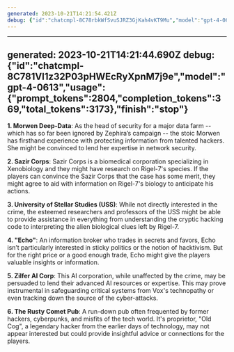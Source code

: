 ```yaml
---
generated: 2023-10-21T14:21:54.421Z
debug: {"id":"chatcmpl-8C78rbkWfSvuSJRZ3GjKah4vKT9Mu","model":"gpt-4-0613","usage":{"prompt_tokens":2797,"completion_tokens":450,"total_tokens":3247},"finish":"stop"}
---
```

---
generated: 2023-10-21T14:21:44.690Z
debug: {"id":"chatcmpl-8C781Vl1z32P03pHWEcRyXpnM7j9e","model":"gpt-4-0613","usage":{"prompt_tokens":2804,"completion_tokens":369,"total_tokens":3173},"finish":"stop"}
---
**1. Morwen Deep-Data**: As the head of security for a major data farm -- which has so far been ignored by Zephira’s campaign -- the stoic Morwen has firsthand experience with protecting information from talented hackers. She might be convinced to lend her expertise in network security.

**2. Sazir Corps**: Sazir Corps is a biomedical corporation specializing in Xenobiology and they might have research on Rigel-7's species. If the players can convince the Sazir Corps that the case has some merit, they might agree to aid with information on Rigel-7's biology to anticipate his actions.

**3. University of Stellar Studies (USS)**: While not directly interested in the crime, the esteemed researchers and professors of the USS might be able to provide assistance in everything from understanding the cryptic hacking code to interpreting the alien biological clues left by Rigel-7.

**4. "Echo"**: An information broker who trades in secrets and favors, Echo isn’t particularly interested in sticky politics or the notion of hacktivism. But for the right price or a good enough trade, Echo might give the players valuable insights or information.

**5. Zilfer AI Corp**: This AI corporation, while unaffected by the crime, may be persuaded to lend their advanced AI resources or expertise. This may prove instrumental in safeguarding critical systems from Vox's technopathy or even tracking down the source of the cyber-attacks.

**6. The Rusty Comet Pub**: A run-down pub often frequented by former hackers, cyberpunks, and misfits of the tech world. It's proprietor, "Old Cog", a legendary hacker from the earlier days of technology, may not appear interested but could provide insightful advice or connections for the players.
